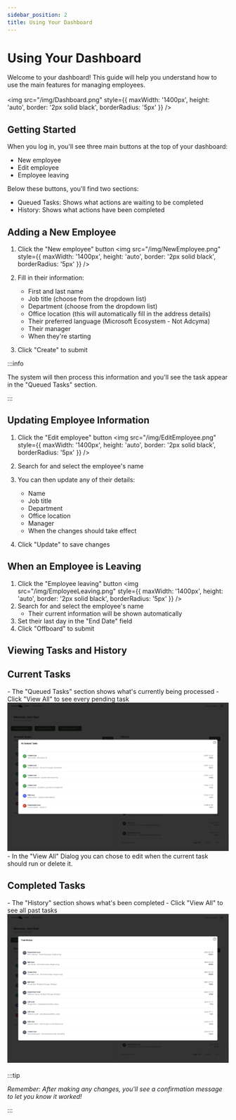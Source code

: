 ```yaml
---
sidebar_position: 2
title: Using Your Dashboard
---
```


# Using Your Dashboard

Welcome to your dashboard! This guide will help you understand how to use the main features for managing employees.
<br/>
<br/>
<img src="/img/Dashboard.png" style={{ maxWidth: '1400px', height: 'auto', border: '2px solid black', borderRadius: '5px' }} />

<h2>Getting Started</h2>

When you log in, you'll see three main buttons at the top of your dashboard:
- New employee
- Edit employee
- Employee leaving

Below these buttons, you'll find two sections:
- Queued Tasks: Shows what actions are waiting to be completed
- History: Shows what actions have been completed

<h2>Adding a New Employee</h2>

1. Click the "New employee" button
<img src="/img/NewEmployee.png" style={{ maxWidth: '1400px', height: 'auto', border: '2px solid black', borderRadius: '5px' }} />
2. Fill in their information:
   - First and last name
   - Job title (choose from the dropdown list)
   - Department (choose from the dropdown list)
   - Office location (this will automatically fill in the address details)
   - Their preferred language (Microsoft Ecosystem - Not Adcyma)
   - Their manager
   - When they're starting

3. Click "Create" to submit

:::info

The system will then process this information and you'll see the task appear in the "Queued Tasks" section.

:::

<h2>Updating Employee Information</h2>

1. Click the "Edit employee" button
<img src="/img/EditEmployee.png" style={{ maxWidth: '1400px', height: 'auto', border: '2px solid black', borderRadius: '5px' }} />
2. Search for and select the employee's name
3. You can then update any of their details:
   - Name
   - Job title
   - Department
   - Office location
   - Manager
   - When the changes should take effect

4. Click "Update" to save changes

<h2>When an Employee is Leaving</h2>

1. Click the "Employee leaving" button
<img src="/img/EmployeeLeaving.png" style={{ maxWidth: '1400px', height: 'auto', border: '2px solid black', borderRadius: '5px' }} />
2. Search for and select the employee's name
   - Their current information will be shown automatically
3. Set their last day in the "End Date" field
4. Click "Offboard" to submit

<h2>Viewing Tasks and History</h2>

<h2>Current Tasks</h2>
- The "Queued Tasks" section shows what's currently being processed
- Click "View All" to see every pending task
<img src="/img/QueuedTasks.png" style={{ maxWidth: '1400px', height: 'auto', border: '2px solid black', borderRadius: '5px' }} />
- In the "View All" Dialog you can chose to edit when the current task should run or delete it.

<h2>Completed Tasks</h2>
- The "History" section shows what's been completed
- Click "View All" to see all past tasks
<img src="/img/TaskHistory.png" style={{ maxWidth: '1400px', height: 'auto', border: '2px solid black', borderRadius: '5px' }} />
<br/>
<br/>
:::tip

*Remember: After making any changes, you'll see a confirmation message to let you know it worked!*

:::